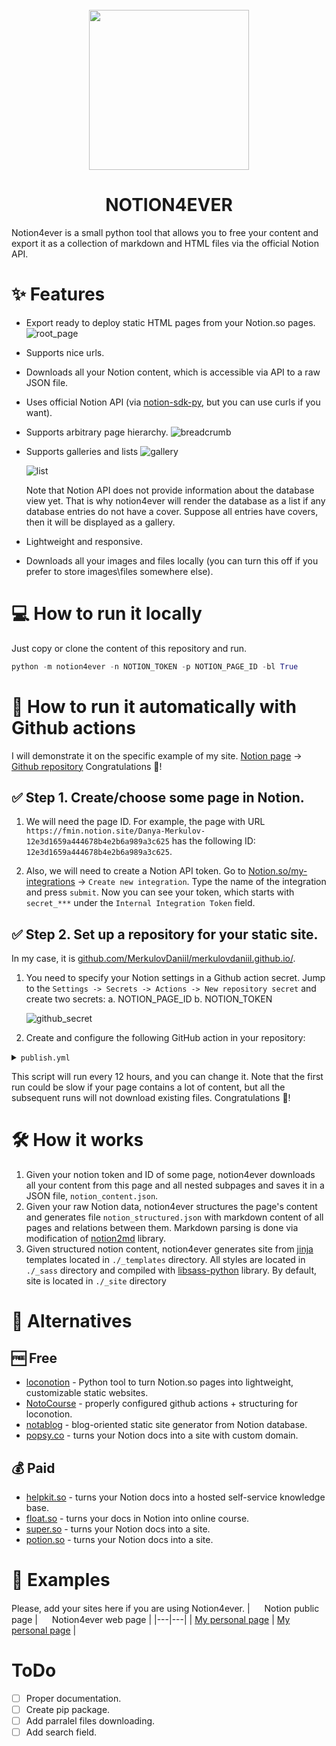 <div align="center">
  <br>
  <img src="https://raw.githubusercontent.com/MerkulovDaniil/notion4ever/assets/cb.svg" width="256" alt="">
  <h1>NOTION4EVER</h1>
</div>

Notion4ever is a small python tool that allows you to free your content and export it as a collection of markdown and HTML files via the official Notion API.

# ✨ Features
* Export ready to deploy static HTML pages from your Notion.so pages.
    ![root_page](https://raw.githubusercontent.com/MerkulovDaniil/notion4ever/assets/root_page.png)
* Supports nice urls.
* Downloads all your Notion content, which is accessible via API to a raw JSON file. 
* Uses official Notion API (via [notion-sdk-py](https://github.com/ramnes/notion-sdk-py), but you can use curls if you want).
* Supports arbitrary page hierarchy.
    ![breadcrumb](https://raw.githubusercontent.com/MerkulovDaniil/notion4ever/assets/breadcrumb.png)
*  Supports galleries and lists
    ![gallery](https://raw.githubusercontent.com/MerkulovDaniil/notion4ever/assets/gallery.png)

    ![list](https://raw.githubusercontent.com/MerkulovDaniil/notion4ever/assets/list.png)

    Note that Notion API does not provide information about the database view yet. That is why notion4ever will render the database as a list if any database entries do not have a cover. Suppose all entries have covers, then it will be displayed as a gallery.
* Lightweight and responsive.
* Downloads all your images and files locally (you can turn this off if you prefer to store images\files somewhere else).

# 💻 How to run it locally
Just copy or clone the content of this repository and run.

```python
python -m notion4ever -n NOTION_TOKEN -p NOTION_PAGE_ID -bl True
``` 
# 🤖 How to run it automatically with Github actions
I will demonstrate it on the specific example of my site.
[Notion page](https://fmin.notion.site/Danya-Merkulov-12e3d1659a444678b4e2b6a989a3c625) -> [Github repository](https://github.com/MerkulovDaniil/merkulovdaniil.github.io/)
Congratulations 🤗!
## ✅ Step 1. Create/choose some page in Notion.
1. We will need the page ID. For example, the page with URL
`https://fmin.notion.site/Danya-Merkulov-12e3d1659a444678b4e2b6a989a3c625` has the following ID: `12e3d1659a444678b4e2b6a989a3c625`.

1. Also, we will need to create a Notion API token. Go to [Notion.so/my-integrations](https://www.notion.so/my-integrations) -> `Create new integration`. Type the name of the integration and press `submit`. Now you can see your token, which starts with `secret_***` under the `Internal Integration Token` field.

## ✅ Step 2. Set up a repository for your static site.
In my case, it is [github.com/MerkulovDaniil/merkulovdaniil.github.io/](https://github.com/MerkulovDaniil/merkulovdaniil.github.io/). 
1. You need to specify your Notion settings in a Github action secret. Jump to the `Settings -> Secrets -> Actions -> New repository secret` and create two secrets:
    a. NOTION_PAGE_ID
    b. NOTION_TOKEN

    ![github_secret](https://raw.githubusercontent.com/MerkulovDaniil/notion4ever/assets/github_secret.png)

1. Create and configure the following GitHub action in your repository:

<details> <summary><code>publish.yml</code></summary>        

```yaml
name: Deploy from Notion to Pages

# on: [workflow_dispatch]
on:
  schedule:
    - cron: "0 */12 * * *" 
    
jobs:
  download_old-generate-push:
    runs-on: ubuntu-latest
    
    steps:
        # Download packages
      - name: Submodule Update
        run: |
          wget https://dl.google.com/linux/direct/google-chrome-stable_current_amd64.deb
          sudo apt install ./google-chrome-stable_current_amd64.deb
          sudo apt-get update
          
      - name: Set up Python
        uses: actions/setup-python@v2
        with:
          python-version: 3.10.0
          
      - name: Download notion4ever
        uses: actions/checkout@v2
        with:
          repository: 'MerkulovDaniil/notion4ever'
          
      - name: Install packages
        run: pip install -r requirements.txt
        
      - name: Download current version of the site
        uses: actions/checkout@v2
        with:
          # HERE, YOU NEED TO PLACE YOUR REPOSITORY
          repository: 'MerkulovDaniil/merkulovdaniil.github.io'
          # TARGET BRANCH
          ref: main
          # THE FOLDER, WHERE NOTION4EVER EXPORTS YOUR CONTENT BY DEFAULT
          path: _site
          
      - name: Run notion4ever
        run: python -m notion4ever
        env:
            # HERE YOU NEED TO PLACE URL OF THE ROOT PAGE. PROBABLY IT IS "https://<username>.github.io"
            SITE_URL: "https://merkulov.top"
            NOTION_TOKEN: ${{secrets.NOTION_TOKEN}}
            NOTION_PAGE_ID: ${{secrets.NOTION_PAGE_ID}}
      
      - name: Deploy to Pages
        uses: JamesIves/github-pages-deploy-action@3.7.1
        with:
          GITHUB_TOKEN: ${{ secrets.GITHUB_TOKEN }}
          BRANCH: main
          FOLDER: _site
          COMMIT_MESSAGE: 🤖 Deployed via notion4ever.
``` 
</details>

This script will run every 12 hours, and you can change it. Note that the first run could be slow if your page contains a lot of content, but all the subsequent runs will not download existing files.
Congratulations 🤗!

# 🛠 How it works
1. Given your notion token and ID of some page, notion4ever downloads all your content from this page and all nested subpages and saves it in a JSON file, `notion_content.json`.
1. Given your raw Notion data, notion4ever structures the page's content and generates file `notion_structured.json` with markdown content of all pages and relations between them. Markdown parsing is done via modification of [notion2md](https://github.com/echo724/notion2md) library.
1. Given structured notion content, notion4ever generates site from [jinja](https://github.com/pallets/jinja/) templates located in `./_templates` directory. All styles are located in `./_sass` directory and compiled with [libsass-python](https://github.com/sass/libsass-python) library. By default, site is located in `./_site` directory

# 🌈 Alternatives
## 🆓 Free
* [loconotion](https://github.com/leoncvlt/loconotion) - Python tool to turn Notion.so pages into lightweight, customizable static websites.
* [NotoCourse](https://github.com/MerkulovDaniil/NotoCourse) - properly configured github actions + structuring for loconotion.
* [notablog](https://github.com/dragonman225/notablog) - blog-oriented static site generator from Notion database.
* [popsy.co](popsy.co) - turns your Notion docs into a site with custom domain.

## 💰 Paid
* [helpkit.so](helpkit.so) - turns your Notion docs into a hosted self-service knowledge base. 
* [float.so](float.so) - turns your docs in Notion into online course.
* [super.so](super.so) - turns your Notion docs into a site.
* [potion.so](https://potion.so/) - turns your Notion docs into a site.

# 🦄 Examples
Please, add your sites here if you are using Notion4ever.
| <img src="https://raw.githubusercontent.com/MerkulovDaniil/notion4ever/assets/notion_logo.svg" width="15" height="15"> Notion public page | <img src="https://raw.githubusercontent.com/MerkulovDaniil/notion4ever/assets/cb.svg" width="15" height="15"> Notion4ever web page  |
|---|---|
| [My personal page](https://fmin.notion.site/Danya-Merkulov-12e3d1659a444678b4e2b6a989a3c625)  |  [My personal page](https://merkulov.top) |

# ToDo
- [ ] Proper documentation.
- [ ] Create pip package.
- [ ] Add parralel files downloading.
- [ ] Add search field. 
